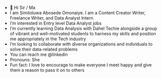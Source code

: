 - 👋 Hi Sir / Ma
- I am Similoluwa Abosede Omonaiye. I am a Content Creator Writer, Freelance Writer, and Data Analyst Intern
- I’m interested in Entry level Data Analyst jobs
- I’m currently learning Data Analysis with Dahel Techie alongside a group of vibrant and well-motivated students to harness my skills and position me appropriately in the Tech industry
- I’m looking to collaborate with diverse organizations and individuals to solve their data-related problems 
- You can reach me @linkedin
- Pronouns: She
- Fun fact: I love to encourage to make everyone I meet happy and give them a reason to pass it on to others 

<!---
CuttieSimmie/CuttieSimmie is a ✨ special ✨ repository because its `README.md` (this file) appears on your GitHub profile.
You can click the Preview link to take a look at your changes.
--->
